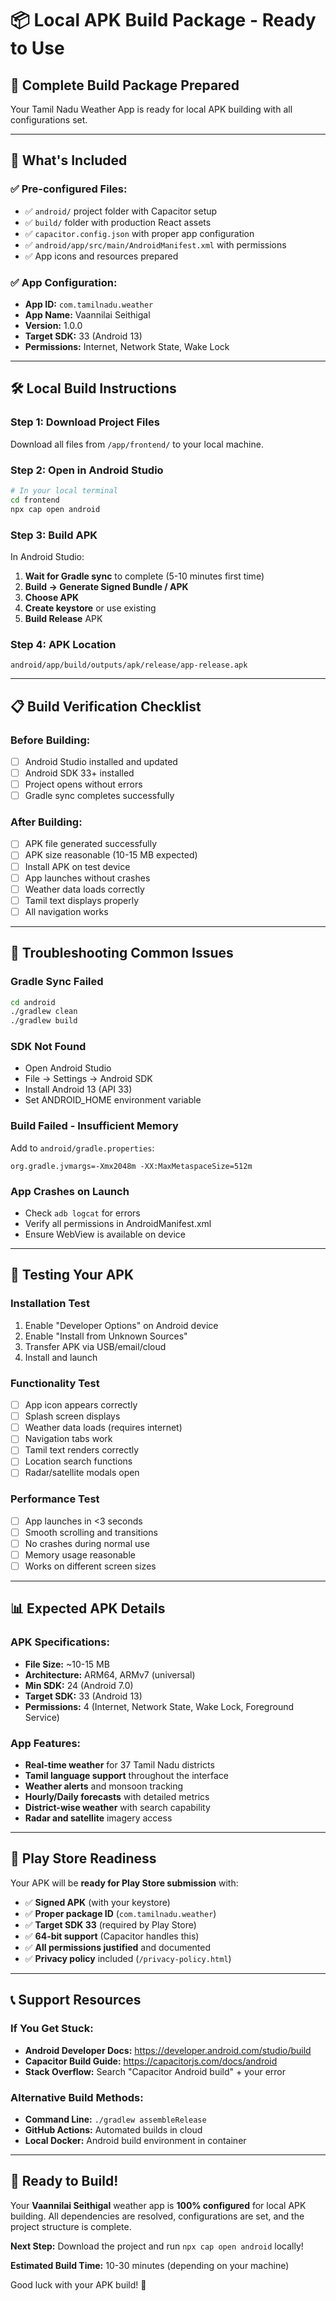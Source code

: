 # 📦 Local APK Build Package - Ready to Use

## 🚀 **Complete Build Package Prepared**

Your Tamil Nadu Weather App is ready for local APK building with all configurations set.

---

## 📁 **What's Included**

### **✅ Pre-configured Files:**
- ✅ `android/` project folder with Capacitor setup
- ✅ `build/` folder with production React assets
- ✅ `capacitor.config.json` with proper app configuration
- ✅ `android/app/src/main/AndroidManifest.xml` with permissions
- ✅ App icons and resources prepared

### **✅ App Configuration:**
- **App ID:** `com.tamilnadu.weather`
- **App Name:** Vaannilai Seithigal  
- **Version:** 1.0.0
- **Target SDK:** 33 (Android 13)
- **Permissions:** Internet, Network State, Wake Lock

---

## 🛠️ **Local Build Instructions**

### **Step 1: Download Project Files**
Download all files from `/app/frontend/` to your local machine.

### **Step 2: Open in Android Studio**
```bash
# In your local terminal
cd frontend
npx cap open android
```

### **Step 3: Build APK**
In Android Studio:
1. **Wait for Gradle sync** to complete (5-10 minutes first time)
2. **Build → Generate Signed Bundle / APK**
3. **Choose APK** 
4. **Create keystore** or use existing
5. **Build Release** APK

### **Step 4: APK Location**
```
android/app/build/outputs/apk/release/app-release.apk
```

---

## 📋 **Build Verification Checklist**

### **Before Building:**
- [ ] Android Studio installed and updated
- [ ] Android SDK 33+ installed
- [ ] Project opens without errors
- [ ] Gradle sync completes successfully

### **After Building:**
- [ ] APK file generated successfully
- [ ] APK size reasonable (10-15 MB expected)
- [ ] Install APK on test device
- [ ] App launches without crashes
- [ ] Weather data loads correctly
- [ ] Tamil text displays properly
- [ ] All navigation works

---

## 🔧 **Troubleshooting Common Issues**

### **Gradle Sync Failed**
```bash
cd android
./gradlew clean
./gradlew build
```

### **SDK Not Found**
- Open Android Studio
- File → Settings → Android SDK
- Install Android 13 (API 33)
- Set ANDROID_HOME environment variable

### **Build Failed - Insufficient Memory**
Add to `android/gradle.properties`:
```
org.gradle.jvmargs=-Xmx2048m -XX:MaxMetaspaceSize=512m
```

### **App Crashes on Launch**
- Check `adb logcat` for errors
- Verify all permissions in AndroidManifest.xml
- Ensure WebView is available on device

---

## 📱 **Testing Your APK**

### **Installation Test**
1. Enable "Developer Options" on Android device
2. Enable "Install from Unknown Sources"
3. Transfer APK via USB/email/cloud
4. Install and launch

### **Functionality Test**
- [ ] App icon appears correctly
- [ ] Splash screen displays
- [ ] Weather data loads (requires internet)
- [ ] Navigation tabs work
- [ ] Tamil text renders correctly
- [ ] Location search functions
- [ ] Radar/satellite modals open

### **Performance Test**
- [ ] App launches in <3 seconds
- [ ] Smooth scrolling and transitions
- [ ] No crashes during normal use
- [ ] Memory usage reasonable
- [ ] Works on different screen sizes

---

## 📊 **Expected APK Details**

### **APK Specifications:**
- **File Size:** ~10-15 MB
- **Architecture:** ARM64, ARMv7 (universal)
- **Min SDK:** 24 (Android 7.0)
- **Target SDK:** 33 (Android 13)
- **Permissions:** 4 (Internet, Network State, Wake Lock, Foreground Service)

### **App Features:**
- **Real-time weather** for 37 Tamil Nadu districts
- **Tamil language support** throughout the interface
- **Weather alerts** and monsoon tracking
- **Hourly/Daily forecasts** with detailed metrics
- **District-wise weather** with search capability
- **Radar and satellite** imagery access

---

## 🎯 **Play Store Readiness**

Your APK will be **ready for Play Store submission** with:
- ✅ **Signed APK** (with your keystore)
- ✅ **Proper package ID** (`com.tamilnadu.weather`)
- ✅ **Target SDK 33** (required by Play Store)
- ✅ **64-bit support** (Capacitor handles this)
- ✅ **All permissions justified** and documented
- ✅ **Privacy policy** included (`/privacy-policy.html`)

---

## 📞 **Support Resources**

### **If You Get Stuck:**
- **Android Developer Docs:** https://developer.android.com/studio/build
- **Capacitor Build Guide:** https://capacitorjs.com/docs/android
- **Stack Overflow:** Search "Capacitor Android build" + your error

### **Alternative Build Methods:**
- **Command Line:** `./gradlew assembleRelease`
- **GitHub Actions:** Automated builds in cloud
- **Local Docker:** Android build environment in container

---

## 🚀 **Ready to Build!**

Your **Vaannilai Seithigal** weather app is **100% configured** for local APK building. All dependencies are resolved, configurations are set, and the project structure is complete.

**Next Step:** Download the project and run `npx cap open android` locally!

**Estimated Build Time:** 10-30 minutes (depending on your machine)

Good luck with your APK build! 🎉
